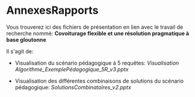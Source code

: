 # AnnexesRapports
Vous trouverez ici des fichiers de présentation en lien avec le travail de recherche nommé: __Covoiturage flexible et une résolution pragmatique à base gloutonne__

Il s'agit de:

- Visualisation du scénario pédagogique à 5 requêtes: _Visualisation Algorithme_ExemplePédagogique_5R_v3.pptx_


- Visualisation des différentes combinaisons de solutions du scénario pédagogique: _SolutionsCombinatoires_v2.pptx_
